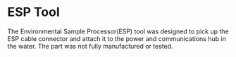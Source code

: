 # ESP Tool

The Environmental Sample Processor(ESP) tool was designed to pick up the ESP cable connector and attach it to the power and communications hub in the water. The part was not fully manufactured or tested.